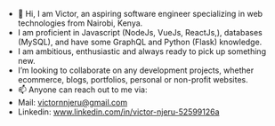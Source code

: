- 👋 Hi, I am Victor, an aspiring software engineer specializing in web technologies from Nairobi, Kenya.
-  I am proficient in Javascript (NodeJs, VueJs, ReactJs,), databases (MySQL), and have some GraphQL and Python (Flask) knowledge.
-  I am ambitious, enthusiastic and always ready to pick up something new.
-  I’m looking to collaborate on any development projects, whether ecommerce, blogs, portfolios, personal or non-profit websites.
- 📫 Anyone can reach out to me via:
- Mail: victornnjeru@gmail.com
- Linkedin: www.linkedin.com/in/victor-njeru-52599126a
  

<!---
ynwvroy/ynwvroy is a ✨ special ✨ repository because its `README.md` (this file) appears on your GitHub profile.
You can click the Preview link to take a look at your changes.
--->
